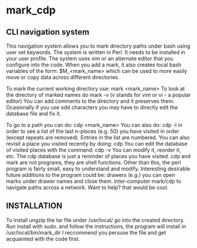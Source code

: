 # mark_cdp
## CLI navigation system

This navigation system allows you to mark directory paths under bash using user set keywords.
The system is written in Perl.  It needs to be installed in your user profile.
The system uses vim or an alternate editor that you configure into the code.
When you add a mark, it also creates local bash variables of the form: $M_<mark_name> which can be used 
to more easily move or copy data across different directories.

To mark the current working directory use:
   mark <mark_name>
To look at the directory of marked names do
   mark -v
(v stands for vim or vi - a popular editor)
You can add comments to the directory and it preserves them.
Ocasionally if you use odd characters you may have to directly edit the database file and fix it.

To go to a path you can do:
   cdp <mark_name>
You can also do: 
   cdp -l
in order to see a list of the last n-places (e.g. 50) you have visited in order (except repeats are removed).
Entries in the list are numbered.  You can also revisit a place you visited recently by doing:
   cdp <number>
You can edit the database of visited places with the command:
   cdp -v
You can modify it, reorder it, etc.
The cdp database is just a reminder of places you have visited.
cdp and mark are not programs, they are shell functions.
Other than this, the perl program is fairly small, easy to understand and modify.
Interesting desirable future additions to the program could be:
    drawers (e.g.) you can open marks under drawer names and close them.
    inter-computer mark/cdp to navigate paths across a network.
Want to help? that would be cool.

## INSTALLATION
To install ungzip the tar file under /usr/local/
go into the created directory.
Run install with sudo.
and follow the instructions, the program will install in /usr/local/bin/mark_dir
I reccommend you persuse the file and get acquainted with the code first.




